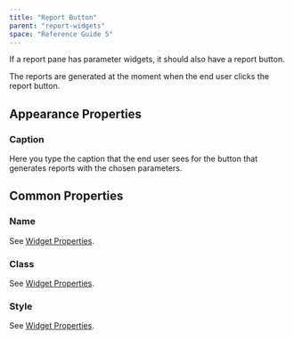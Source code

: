 ```yaml
---
title: "Report Button"
parent: "report-widgets"
space: "Reference Guide 5"
---
```



If a report pane has parameter widgets, it should also have a report button.

The reports are generated at the moment when the end user clicks the report button.

## Appearance Properties

### Caption

Here you type the caption that the end user sees for the button that generates reports with the chosen parameters.

## Common Properties

### Name

See [Widget Properties](/refguide5/common-widget-properties).

### Class

See [Widget Properties](/refguide5/common-widget-properties).

### Style

See [Widget Properties](/refguide5/common-widget-properties).
